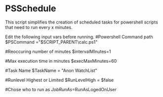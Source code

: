 # PSSchedule
This script simplifies the creation of scheduled tasks for powershell scripts that need to run every x minutes.

Edit the following input vars before running.
#Powershell Command path
$PSCommand ="$SCRIPT_PARENT\calc.ps1" 

#Reoccuring number of minutes
$intervalMInutes=1

#Max execution time in minutes
$execMaxMinutes=60

#Task Name
$TaskName = "Anon WatchList"

#Runlevel Highest or Limited
$RunLevelHigh = $false

#Chose who to run as
$JobRunAs =$RunAsLogedOnUser   

